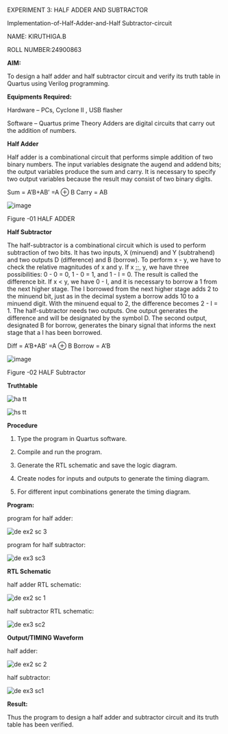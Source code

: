 EXPERIMENT 3: HALF ADDER AND SUBTRACTOR

Implementation-of-Half-Adder-and-Half Subtractor-circuit

NAME: KIRUTHIGA.B


ROLL NUMBER:24900863


**AIM:**


To design a half adder and half subtractor circuit and verify its truth table in Quartus using Verilog programming.


**Equipments Required:**


Hardware – PCs, Cyclone II , USB flasher 


Software – Quartus prime Theory Adders are digital circuits that carry out the addition of numbers.


**Half Adder**


Half adder is a combinational circuit that performs simple addition of two binary numbers. The input variables designate the augend and addend bits; the output variables produce the sum and carry. It is necessary to specify two output variables because the result may consist of two binary digits.


Sum = A’B+AB’ =A ⊕ B Carry = AB


![image](https://github.com/naavaneetha/HALF_ADDER_SUBTRACTOR/assets/154305477/bd4a0b2c-cdbc-4184-ab08-81578f121e1f)


Figure -01 HALF ADDER


**Half Subtractor**


The half-subtractor is a combinational circuit which is used to perform subtraction of two bits. It has two inputs, X (minuend) and Y (subtrahend) and two outputs D (difference) and B (borrow). To perform x - y, we have to check the relative magnitudes of x and y. If x ;;, y, we have three possibilities: 0 - 0 = 0, 1 - 0 = 1, and 1 - I = 0. The result is called the difference bit. If x < y, we have 0 - I, and it is necessary to borrow a 1 from the next higher stage. The I borrowed from the next higher stage adds 2 to the minuend bit, just as in the decimal system a borrow adds 10 to a minuend digit. With the minuend equal to 2, the difference becomes 2 - I = 1. The half-subtractor needs two outputs. One output generates the difference and will be designated by the symbol D. The second output, designated B for borrow, generates the binary signal that informs the next stage that a I has been borrowed. 


Diff = A’B+AB’ =A ⊕ B
Borrow = A’B


 ![image](https://github.com/naavaneetha/HALF_ADDER_SUBTRACTOR/assets/154305477/d76b099c-513f-4e7c-843a-e2fd028a531a)


Figure -02 HALF Subtractor

**Truthtable**



![ha tt](https://github.com/user-attachments/assets/585687e4-3feb-4c7c-84a0-24d332a00570)



![hs tt](https://github.com/user-attachments/assets/89078d58-6ba8-4430-8273-4fe2f5bd35d3)




**Procedure**

1.	Type the program in Quartus software.

2.	Compile and run the program.

3.	Generate the RTL schematic and save the logic diagram.

4.	Create nodes for inputs and outputs to generate the timing diagram.

5.	For different input combinations generate the timing diagram.



**Program:**



program for half adder:


![de ex2 sc 3](https://github.com/user-attachments/assets/c7a6fcb9-c407-4941-805f-f7cb3e37ecae)


program for half subtractor:


![de ex3 sc3](https://github.com/user-attachments/assets/42a9cb6a-caf9-414e-9bfe-c72bc3d55c08)






**RTL Schematic**

half adder RTL schematic:


![de ex2 sc 1](https://github.com/user-attachments/assets/442a92af-6232-45e8-8a74-5099c500722f)

half subtractor RTL schematic:



![de ex3 sc2](https://github.com/user-attachments/assets/f23dbf8c-3af1-4a27-822c-d4f42ea725ca)



**Output/TIMING Waveform**

half adder:

![de ex2 sc 2](https://github.com/user-attachments/assets/905e3dcc-6cd6-4db7-b001-29c6953c01cd)


half subtractor:


![de ex3 sc1](https://github.com/user-attachments/assets/ac43d41a-139f-4947-80d2-f6b122ce2abc)



**Result:**

Thus the program to design a half adder and subtractor circuit and its truth table has been verified.

